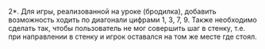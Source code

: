 2*. Для игры, реализованной на уроке (бродилка), добавить возможность ходить по диагонали цифрами
1, 3, 7, 9.
Также необходимо сделать так, чтобы пользователь не мог совершить шаг в стенку, т.е. при направлении в
стенку и игрок оставался на том же месте где стоял.